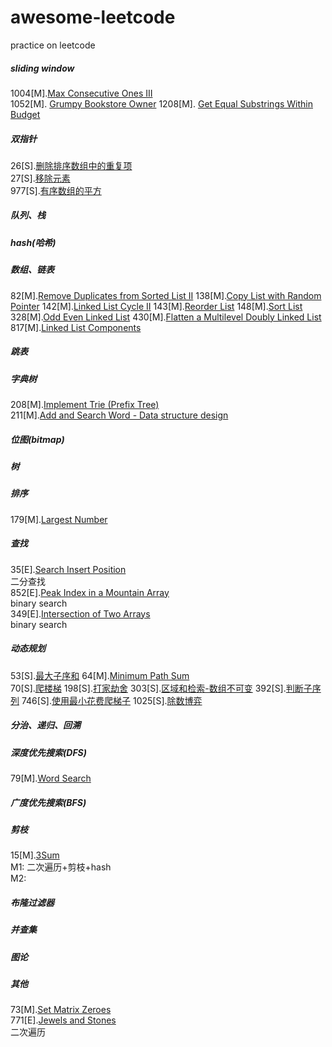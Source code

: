 # awesome-leetcode
practice on leetcode
##### sliding window
1004[M].[Max Consecutive Ones III](https://leetcode.com/problems/max-consecutive-ones-iii/)  
1052[M]. [Grumpy Bookstore Owner](https://leetcode.com/problems/grumpy-bookstore-owner/)
1208[M]. [Get Equal Substrings Within Budget](https://leetcode.com/problems/get-equal-substrings-within-budget/)
##### 双指针
26[S].[删除排序数组中的重复项](https://leetcode-cn.com/problems/remove-duplicates-from-sorted-array/)  
27[S].[移除元素](https://leetcode-cn.com/problems/remove-element/)  
977[S].[有序数组的平方](https://leetcode-cn.com/problems/squares-of-a-sorted-array/)    
##### 队列、栈
##### hash(哈希)
##### 数组、链表
82[M].[Remove Duplicates from Sorted List II](https://leetcode.com/problems/remove-duplicates-from-sorted-list-ii/)
138[M].[Copy List with Random Pointer](https://leetcode.com/problems/copy-list-with-random-pointer/)
142[M].[Linked List Cycle II](https://leetcode.com/problems/linked-list-cycle-ii/)
143[M].[Reorder List](https://leetcode.com/problems/reorder-list/)
148[M].[Sort List](https://leetcode.com/problems/sort-list/)
328[M].[Odd Even Linked List](https://leetcode.com/problems/odd-even-linked-list/)
430[M].[Flatten a Multilevel Doubly Linked List](https://leetcode.com/problems/flatten-a-multilevel-doubly-linked-list/)
817[M].[Linked List Components](https://leetcode.com/problems/linked-list-components/)
##### 跳表
##### 字典树
208[M].[Implement Trie (Prefix Tree)](https://leetcode.com/problems/implement-trie-prefix-tree/)  
211[M].[Add and Search Word - Data structure design](https://leetcode.com/problems/add-and-search-word-data-structure-design/)  
##### 位图(bitmap)
##### 树
##### 排序
179[M].[Largest Number](https://leetcode.com/problems/largest-number/)
##### 查找
35[E].[Search Insert Position](https://leetcode.com/problems/search-insert-position/)  
二分查找  
852[E].[Peak Index in a Mountain Array](https://leetcode.com/problems/peak-index-in-a-mountain-array/)  
binary search  
349[E].[Intersection of Two Arrays](https://leetcode.com/problems/intersection-of-two-arrays/submissions/)  
binary search  
##### 动态规划
53[S].[最大子序和](https://leetcode-cn.com/problems/maximum-subarray/)
64[M].[Minimum Path Sum](https://leetcode.com/problems/minimum-path-sum/)  
70[S].[爬楼梯](https://leetcode-cn.com/problems/climbing-stairs/) 
198[S].[打家劫舍](https://leetcode-cn.com/problems/house-robber/)
303[S].[区域和检索-数组不可变](https://leetcode-cn.com/problems/range-sum-query-immutable/)
392[S].[判断子序列](https://leetcode-cn.com/problems/is-subsequence/)
746[S].[使用最小花费爬梯子](https://leetcode-cn.com/problems/min-cost-climbing-stairs/)
1025[S].[除数博弈](https://leetcode-cn.com/problems/divisor-game/)
##### 分治、递归、回溯
##### 深度优先搜索(DFS)
79[M].[Word Search](https://leetcode.com/problems/word-search/)  
##### 广度优先搜索(BFS)
##### 剪枝
15[M].[3Sum](https://leetcode.com/problems/3sum/)  
M1: 二次遍历+剪枝+hash  
M2:   
##### 布隆过滤器
##### 并查集
##### 图论
##### 其他
73[M].[Set Matrix Zeroes](https://leetcode.com/problems/set-matrix-zeroes/)  
771[E].[Jewels and Stones](https://leetcode.com/problems/jewels-and-stones/)  
二次遍历  
